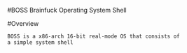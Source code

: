 #BOSS
Brainfuck Operating System Shell

#Overview

    BOSS is a x86-arch 16-bit real-mode OS that consists of
    a simple system shell
